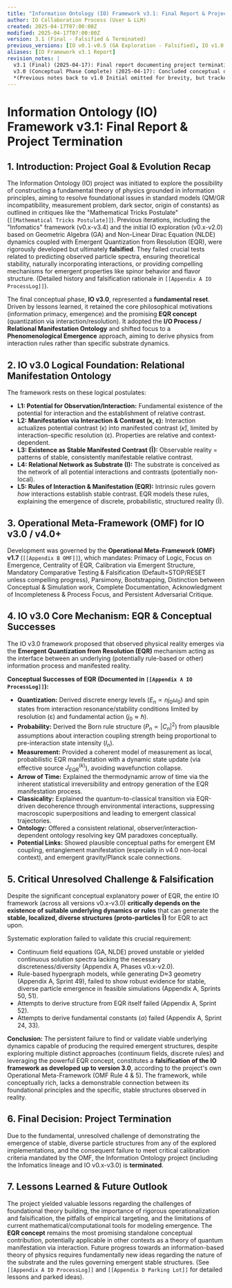 ```yaml
---
title: "Information Ontology (IO) Framework v3.1: Final Report & Project Termination"
author: IO Collaboration Process (User & LLM)
created: 2025-04-17T07:00:00Z
modified: 2025-04-17T07:00:00Z
version: 3.1 (Final - Falsified & Terminated)
previous_versions: [IO v0.1-v0.5 (GA Exploration - Falsified), IO v1.0 (EQR Intro + Dynamics Falsification), IO v1.1 (Reset Brainstorm), IO v2.0 (NLDE Exploration - Falsified), IO v3.0 (Phenomenological/Rule-Based + EQR Conceptual Success)]
aliases: [IO Framework v3.1 Report]
revision_notes: |
  v3.1 (Final) (2025-04-17): Final report documenting project termination. Summarizes the IO v3.0 conceptual framework (I/O Process Ontology + EQR), its successes in explaining quantum phenomena conceptually, and its ultimate failure due to the inability to validate or find underlying dynamics supporting stable emergent particles. Corrected appendix links to reflect final structure (Appendix A: Process Log, Appendix B: OMF, Appendix D: Parking Lot). Regenerated full text.
  v3.0 (Conceptual Phase Complete) (2025-04-17): Concluded conceptual development phase of IO v3.0. Defined specification for required external simulation. Halted further conceptual development pending simulation results.
  *(Previous notes back to v1.0 Initial omitted for brevity, but tracked in Appendix A)*
---
```


# Information Ontology (IO) Framework v3.1: Final Report & Project Termination

## 1. Introduction: Project Goal & Evolution Recap

The Information Ontology (IO) project was initiated to explore the possibility of constructing a fundamental theory of physics grounded in information principles, aiming to resolve foundational issues in standard models (QM/GR incompatibility, measurement problem, dark sector, origin of constants) as outlined in critiques like the "Mathematical Tricks Postulate" (`[[Mathematical Tricks Postulate]]`). Previous iterations, including the "Infomatics" framework (v0.x-v3.4) and the initial IO exploration (v0.x-v2.0) based on Geometric Algebra (GA) and Non-Linear Dirac Equation (NLDE) dynamics coupled with Emergent Quantization from Resolution (EQR), were rigorously developed but ultimately **falsified**. They failed crucial tests related to predicting observed particle spectra, ensuring theoretical stability, naturally incorporating interactions, or providing compelling mechanisms for emergent properties like spinor behavior and flavor structure. (Detailed history and falsification rationale in `[[Appendix A IO ProcessLog]]`).

The final conceptual phase, **IO v3.0**, represented a **fundamental reset**. Driven by lessons learned, it retained the core philosophical motivations (information primacy, emergence) and the promising **EQR concept** (quantization via interaction/resolution). It adopted the **I/O Process / Relational Manifestation Ontology** and shifted focus to a **Phenomenological Emergence** approach, aiming to derive physics from interaction rules rather than specific substrate dynamics.

## 2. IO v3.0 Logical Foundation: Relational Manifestation Ontology

The framework rests on these logical postulates:
*   **L1: Potential for Observation/Interaction:** Fundamental existence of the potential for interaction and the establishment of relative contrast.
*   **L2: Manifestation via Interaction & Contrast (κ, ε):** Interaction actualizes potential contrast (κ) into manifested contrast ($\hat{\kappa}$), limited by interaction-specific resolution (ε). Properties are relative and context-dependent.
*   **L3: Existence as Stable Manifested Contrast (Î):** Observable reality = patterns of stable, consistently manifestable relative contrast.
*   **L4: Relational Network as Substrate (I):** The substrate is conceived as the network of all potential interactions and contrasts (potentially non-local).
*   **L5: Rules of Interaction & Manifestation (EQR):** Intrinsic rules govern *how* interactions establish stable contrast. EQR models these rules, explaining the emergence of discrete, probabilistic, structured reality (Î).

## 3. Operational Meta-Framework (OMF) for IO v3.0 / v4.0+

Development was governed by the **Operational Meta-Framework (OMF) v1.7** (`[[Appendix B OMF]]`), which mandates: Primacy of Logic, Focus on Emergence, Centrality of EQR, Calibration via Emergent Structure, Mandatory Comparative Testing & Falsification (Default=STOP/RESET unless compelling progress), Parsimony, Bootstrapping, Distinction between Conceptual & Simulation work, Complete Documentation, Acknowledgment of Incompleteness & Process Focus, and Persistent Adversarial Critique.

## 4. IO v3.0 Core Mechanism: EQR & Conceptual Successes

The IO v3.0 framework proposed that observed physical reality emerges via the **Emergent Quantization from Resolution (EQR)** mechanism acting as the interface between an underlying (potentially rule-based or other) information process and manifested reality.

**Conceptual Successes of EQR (Documented in `[[Appendix A IO ProcessLog]]`):**
*   **Quantization:** Derived discrete energy levels ($E_n \propto n j_0 \omega_0$) and spin states from interaction resonance/stability conditions limited by resolution (ε) and fundamental action ($j_0 \approx \hbar$).
*   **Probability:** Derived the Born rule structure ($P_n \propto |C_n|^2$) from plausible assumptions about interaction coupling strength being proportional to pre-interaction state intensity ($I_n$).
*   **Measurement:** Provided a coherent model of measurement as local, probabilistic EQR manifestation with a dynamic state update (via effective source $J_{EQR}^{(k)}$), avoiding wavefunction collapse.
*   **Arrow of Time:** Explained the thermodynamic arrow of time via the inherent statistical irreversibility and entropy generation of the EQR manifestation process.
*   **Classicality:** Explained the quantum-to-classical transition via EQR-driven decoherence through environmental interactions, suppressing macroscopic superpositions and leading to emergent classical trajectories.
*   **Ontology:** Offered a consistent relational, observer/interaction-dependent ontology resolving key QM paradoxes conceptually.
*   **Potential Links:** Showed plausible conceptual paths for emergent EM coupling, entanglement manifestation (especially in v4.0 non-local context), and emergent gravity/Planck scale connections.

## 5. Critical Unresolved Challenge & Falsification

Despite the significant conceptual explanatory power of EQR, the entire IO framework (across all versions v0.x-v3.0) **critically depends on the existence of suitable underlying dynamics or rules** that can generate the **stable, localized, diverse structures (proto-particles Î)** for EQR to act upon.

Systematic exploration failed to validate this crucial requirement:
*   Continuum field equations (GA, NLDE) proved unstable or yielded continuous solution spectra lacking the necessary discreteness/diversity (Appendix A, Phases v0.x-v2.0).
*   Rule-based hypergraph models, while generating D≈3 geometry (Appendix A, Sprint 49), failed to show robust evidence for stable, diverse particle emergence in feasible simulations (Appendix A, Sprints 50, 51).
*   Attempts to derive structure from EQR itself failed (Appendix A, Sprint 52).
*   Attempts to derive fundamental constants ($\alpha$) failed (Appendix A, Sprint 24, 33).

**Conclusion:** The persistent failure to find or validate viable underlying dynamics capable of producing the required emergent structures, despite exploring multiple distinct approaches (continuum fields, discrete rules) and leveraging the powerful EQR concept, constitutes a **falsification of the IO framework as developed up to version 3.0**, according to the project's own Operational Meta-Framework (OMF Rule 4 & 5). The framework, while conceptually rich, lacks a demonstrable connection between its foundational principles and the specific, stable structures observed in reality.

## 6. Final Decision: Project Termination

Due to the fundamental, unresolved challenge of demonstrating the emergence of stable, diverse particle structures from any of the explored implementations, and the consequent failure to meet critical calibration criteria mandated by the OMF, the Information Ontology project (including the Infomatics lineage and IO v0.x-v3.0) is **terminated**.

## 7. Lessons Learned & Future Outlook

The project yielded valuable lessons regarding the challenges of foundational theory building, the importance of rigorous operationalization and falsification, the pitfalls of empirical targeting, and the limitations of current mathematical/computational tools for modeling emergence. The **EQR concept** remains the most promising standalone conceptual contribution, potentially applicable in other contexts as a theory of quantum manifestation via interaction. Future progress towards an information-based theory of physics requires fundamentally new ideas regarding the nature of the substrate and the rules governing emergent stable structures. (See `[[Appendix A IO ProcessLog]]` and `[[Appendix D Parking Lot]]` for detailed lessons and parked ideas).